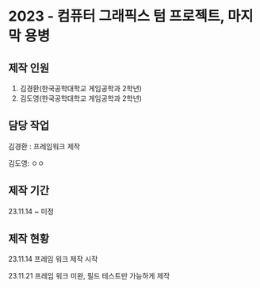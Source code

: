 # 2023 - 컴퓨터 그래픽스 텀 프로젝트, 마지막 용병

## 제작 인원
1. 김경환(한국공학대학교 게임공학과 2학년)
2. 김도영(한국공학대학교 게임공학과 2학년)

## 담당 작업
김경환 : 프레임워크 제작

김도영: ㅇㅇ

## 제작 기간
23.11.14 ~ 미정

## 제작 현황
23.11.14 프레임 워크 제작 시작

23.11.21 프레임 워크 미완, 필드 테스트만 가능하게 제작